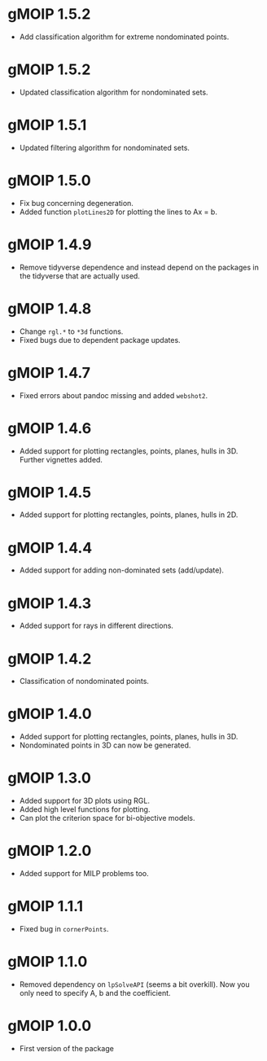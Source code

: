 # gMOIP 1.5.2

* Add classification algorithm for extreme nondominated points.

# gMOIP 1.5.2

* Updated classification algorithm for nondominated sets.

# gMOIP 1.5.1

* Updated filtering algorithm for nondominated sets.

# gMOIP 1.5.0

* Fix bug concerning degeneration.
* Added function `plotLines2D` for plotting the lines to Ax = b. 

# gMOIP 1.4.9

* Remove tidyverse dependence and instead depend on the packages in the tidyverse that are actually used.

# gMOIP 1.4.8

* Change `rgl.*` to `*3d` functions.
* Fixed bugs due to dependent package updates.

# gMOIP 1.4.7

* Fixed errors about pandoc missing and added `webshot2`.

# gMOIP 1.4.6

* Added support for plotting rectangles, points, planes, hulls in 3D. Further vignettes added.

# gMOIP 1.4.5

* Added support for plotting rectangles, points, planes, hulls in 2D. 

# gMOIP 1.4.4

* Added support for adding non-dominated sets (add/update). 

# gMOIP 1.4.3

* Added support for rays in different directions.

# gMOIP 1.4.2

* Classification of nondominated points.

# gMOIP 1.4.0

* Added support for plotting rectangles, points, planes, hulls in 3D. 
* Nondominated points in 3D can now be generated.

# gMOIP 1.3.0

* Added support for 3D plots using RGL.
* Added high level functions for plotting.
* Can plot the criterion space for bi-objective models.

# gMOIP 1.2.0

* Added support for MILP problems too. 

# gMOIP 1.1.1

* Fixed bug in `cornerPoints`.

# gMOIP 1.1.0

* Removed dependency on `lpSolveAPI` (seems a bit overkill). Now you only need to specify A, b and 
  the coefficient.

# gMOIP 1.0.0

* First version of the package